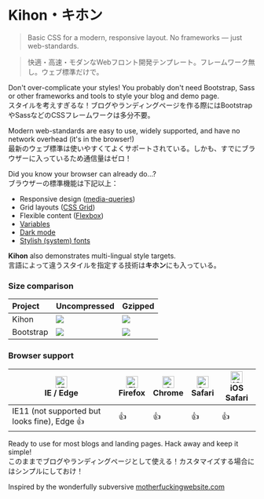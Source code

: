 # Kihon・キホン

> Basic CSS for a modern, responsive layout. No frameworks — just web-standards.  

> 快適・高速・モダンなWebフロント開発テンプレート。フレームワーク無し。ウェブ標準だけで。

Don't over-complicate your styles! You probably don't need Bootstrap, Sass or other frameworks and tools to style your blog and demo page.  
スタイルを考えすぎるな！ブログやランディングページを作る際にはBootstrapやSassなどのCSSフレームワークは多分不要。

Modern web-standards are easy to use, widely supported, and have no network overhead (it's in the browser!)  
最新のウェブ標準は使いやすくてよくサポートされている。しかも、すでにブラウザーに入っているため通信量はゼロ！

Did you know your browser can already do...?  
ブラウザーの標準機能は下記以上：
- Responsive design ([media-queries](https://developer.mozilla.org/en-US/docs/Web/CSS/Media_Queries/Using_media_queries))
- Grid layouts ([CSS Grid](https://developer.mozilla.org/en-US/docs/Web/CSS/CSS_Grid_Layout/Basic_Concepts_of_Grid_Layout))
- Flexible content ([Flexbox](https://developer.mozilla.org/en-US/docs/Web/CSS/CSS_Flexible_Box_Layout/Basic_Concepts_of_Flexbox))
- [Variables](https://developer.mozilla.org/en-US/docs/Web/CSS/Using_CSS_custom_properties)
- [Dark mode](https://developer.mozilla.org/en-US/docs/Web/CSS/@media/prefers-color-scheme)
- [Stylish (system) fonts](https://developer.mozilla.org/en-US/docs/Web/CSS/font-family)

**Kihon** also demonstrates multi-lingual style targets.  
言語によって違うスタイルを指定する技術は**キホン**にも入っている。

### Size comparison

 Project     | Uncompressed | Gzipped
:------------|:-------------|:--------|
Kihon  | ![](https://img.badgesize.io/saltymouse/kihon/master/kihon.css.svg) | ![](https://img.badgesize.io/saltymouse/kihon/master/kihon.css.svg?compression=gzip)
Bootstrap |  ![](https://img.badgesize.io/twbs/bootstrap/master/dist/css/bootstrap.css.svg?color=orange) | ![](https://img.badgesize.io/twbs/bootstrap/master/dist/css/bootstrap.css.svg?compression=gzip&color=yellow)

### Browser support

| [<img src="https://raw.githubusercontent.com/alrra/browser-logos/master/src/edge/edge_48x48.png" alt="IE / Edge" width="24px" height="24px" />](http://godban.github.io/browsers-support-badges/)</br>IE / Edge | [<img src="https://raw.githubusercontent.com/alrra/browser-logos/master/src/firefox/firefox_48x48.png" alt="Firefox" width="24px" height="24px" />](http://godban.github.io/browsers-support-badges/)</br>Firefox | [<img src="https://raw.githubusercontent.com/alrra/browser-logos/master/src/chrome/chrome_48x48.png" alt="Chrome" width="24px" height="24px" />](http://godban.github.io/browsers-support-badges/)</br>Chrome | [<img src="https://raw.githubusercontent.com/alrra/browser-logos/master/src/safari/safari_48x48.png" alt="Safari" width="24px" height="24px" />](http://godban.github.io/browsers-support-badges/)</br>Safari | [<img src="https://raw.githubusercontent.com/alrra/browser-logos/master/src/safari-ios/safari-ios_48x48.png" alt="iOS Safari" width="24px" height="24px" />](http://godban.github.io/browsers-support-badges/)</br>iOS Safari |
| --------- | --------- | --------- | --------- | --------- |
| IE11 (not supported but looks fine), Edge 👍| 👍| 👍| 👍| 👍

Ready to use for most blogs and landing pages. Hack away and keep it simple!  
このままでブログやランディングページとして使える！カスタマイズする場合にはシンプルにしておけ！

Inspired by the wonderfully subversive [motherfuckingwebsite.com](http://motherfuckingwebsite.com)
